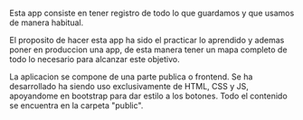 Esta app consiste en tener registro de todo lo que guardamos y que usamos de manera habitual.

El proposito de hacer esta app ha sido el practicar lo aprendido y ademas poner en produccion una app, 
de esta manera tener un mapa completo de todo lo necesario para alcanzar este objetivo.

La aplicacion se compone de una parte publica o frontend. Se ha desarrollado ha siendo uso exclusivamente de HTML, CSS y JS, apoyandome en bootstrap
para dar estilo a los botones. Todo el contenido se encuentra en la carpeta "public".

